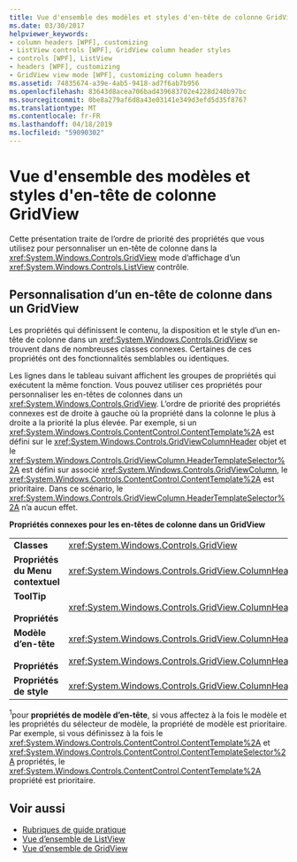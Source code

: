 ```yaml
---
title: Vue d'ensemble des modèles et styles d'en-tête de colonne GridView
ms.date: 03/30/2017
helpviewer_keywords:
- column headers [WPF], customizing
- ListView controls [WPF], GridView column header styles
- controls [WPF], ListView
- headers [WPF], customizing
- GridView view mode [WPF], customizing column headers
ms.assetid: 74835674-a39e-4ab5-9418-ad7f6ab7b956
ms.openlocfilehash: 83643d8acea706bad439683702e4228d240b97bc
ms.sourcegitcommit: 0be8a279af6d8a43e03141e349d3efd5d35f8767
ms.translationtype: MT
ms.contentlocale: fr-FR
ms.lasthandoff: 04/18/2019
ms.locfileid: "59090302"
---
```

# <a name="gridview-column-header-styles-and-templates-overview"></a>Vue d'ensemble des modèles et styles d'en-tête de colonne GridView
Cette présentation traite de l’ordre de priorité des propriétés que vous utilisez pour personnaliser un en-tête de colonne dans la <xref:System.Windows.Controls.GridView> mode d’affichage d’un <xref:System.Windows.Controls.ListView> contrôle.  
  
## <a name="customizing-a-column-header-in-a-gridview"></a>Personnalisation d’un en-tête de colonne dans un GridView  
 Les propriétés qui définissent le contenu, la disposition et le style d’un en-tête de colonne dans un <xref:System.Windows.Controls.GridView> se trouvent dans de nombreuses classes connexes. Certaines de ces propriétés ont des fonctionnalités semblables ou identiques.  
  
 Les lignes dans le tableau suivant affichent les groupes de propriétés qui exécutent la même fonction. Vous pouvez utiliser ces propriétés pour personnaliser les en-têtes de colonnes dans un <xref:System.Windows.Controls.GridView>. L’ordre de priorité des propriétés connexes est de droite à gauche où la propriété dans la colonne le plus à droite a la priorité la plus élevée. Par exemple, si un <xref:System.Windows.Controls.ContentControl.ContentTemplate%2A> est défini sur le <xref:System.Windows.Controls.GridViewColumnHeader> objet et le <xref:System.Windows.Controls.GridViewColumn.HeaderTemplateSelector%2A> est défini sur associé <xref:System.Windows.Controls.GridViewColumn>, le <xref:System.Windows.Controls.ContentControl.ContentTemplate%2A> est prioritaire. Dans ce scénario, le <xref:System.Windows.Controls.GridViewColumn.HeaderTemplateSelector%2A> n’a aucun effet.  
  
 **Propriétés connexes pour les en-têtes de colonne dans un GridView**  
  
|||||  
|-|-|-|-|  
|**Classes**|<xref:System.Windows.Controls.GridView>|<xref:System.Windows.Controls.GridViewColumn>|<xref:System.Windows.Controls.GridViewColumnHeader>|  
|**Propriétés du Menu contextuel**|<xref:System.Windows.Controls.GridView.ColumnHeaderContextMenu%2A>|Non applicable|<xref:System.Windows.FrameworkElement.ContextMenu%2A>|  
|**ToolTip**<br /><br /> **Propriétés**|<xref:System.Windows.Controls.GridView.ColumnHeaderToolTip%2A>|Non applicable|<xref:System.Windows.FrameworkElement.ToolTip%2A>|  
|**Modèle d’en-tête**<br /><br /> **Propriétés**|<xref:System.Windows.Controls.GridView.ColumnHeaderTemplate%2A> <sup>1</sup>/<br /><br /> <xref:System.Windows.Controls.GridView.ColumnHeaderTemplateSelector%2A>|<xref:System.Windows.Controls.GridViewColumn.HeaderTemplate%2A> <sup>1</sup>/<br /><br /> <xref:System.Windows.Controls.GridViewColumn.HeaderTemplateSelector%2A>|<xref:System.Windows.Controls.ContentControl.ContentTemplate%2A> <sup>1</sup>/<br /><br /> <xref:System.Windows.Controls.ContentControl.ContentTemplateSelector%2A>|  
|**Propriétés de style**|<xref:System.Windows.Controls.GridView.ColumnHeaderContainerStyle%2A>|<xref:System.Windows.Controls.GridViewColumn.HeaderContainerStyle%2A>|<xref:System.Windows.FrameworkElement.Style%2A>|  
  
 <sup>1</sup>pour **propriétés de modèle d’en-tête**, si vous affectez à la fois le modèle et les propriétés du sélecteur de modèle, la propriété de modèle est prioritaire. Par exemple, si vous définissez à la fois le <xref:System.Windows.Controls.ContentControl.ContentTemplate%2A> et <xref:System.Windows.Controls.ContentControl.ContentTemplateSelector%2A> propriétés, le <xref:System.Windows.Controls.ContentControl.ContentTemplate%2A> propriété est prioritaire.  
  
## <a name="see-also"></a>Voir aussi

- [Rubriques de guide pratique](listview-how-to-topics.md)
- [Vue d’ensemble de ListView](listview-overview.md)
- [Vue d’ensemble de GridView](gridview-overview.md)
